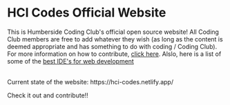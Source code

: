 # HCI Codes Official Website
This is Humberside Coding Club's official open source website! All Coding Club members are free to add whatever they wish (as long as the content is deemed appropriate and has something to do with coding / Coding Club). For more information on how to contribute, [click here](https://akrabat.com/the-beginners-guide-to-contributing-to-a-github-project/). Alslo, here is a list of some of the [best IDE's for web development](https://hackr.io/blog/web-development-ide)

<br>
Current state of the website:
https://hci-codes.netlify.app/

Check it out and contribute!!

